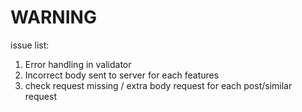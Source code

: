 

# WARNING

issue list:
1. Error handling in validator
2. Incorrect body sent to server for each features
3. check request missing / extra body request for each post/similar request
